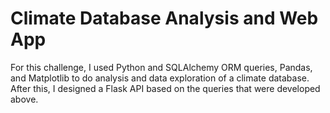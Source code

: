 # Climate Database Analysis and Web App
For this challenge, I used Python and SQLAlchemy ORM queries, Pandas, and Matplotlib to do analysis and data exploration of a climate database.
After this, I designed a Flask API based on the queries that were developed above.
